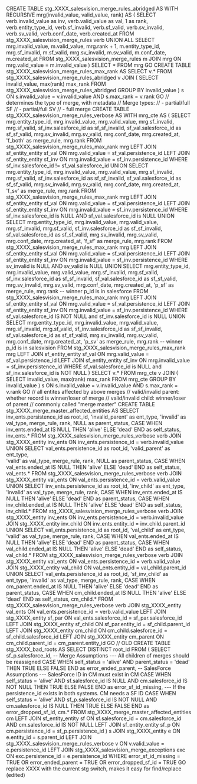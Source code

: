 CREATE TABLE stg_XXXX_salesvision_merge_rules_abridged
AS
    WITH RECURSIVE mrg(invalid_value, valid_value, rank) 
    AS (
        SELECT 
            verb.invalid_value as inv,
            verb.valid_value as val, 1 as rank,
            verb.entity_type_id, 
            verb.sf_invalid, 
            verb.sf_valid, 
            verb.sv_invalid, 
            verb.sv_valid, 
            verb.conf_date, 
            verb.created_at
    FROM stg_XXXX_salesvision_merge_rules verb
    UNION ALL
    SELECT 
        mrg.invalid_value, 
        m.valid_value, 
        mrg.rank + 1,
        m.entity_type_id,
        mrg.sf_invalid, 
        m.sf_valid,
        mrg.sv_invalid,
        m.sv_valid,
        m.conf_date,
        m.created_at
    FROM stg_XXXX_salesvision_merge_rules m
    JOIN mrg ON mrg.valid_value = m.invalid_value
    )
    SELECT *
    FROM mrg
GO
CREATE TABLE stg_XXXX_salesvision_merge_rules_max_rank AS
    SELECT v.*
        FROM stg_XXXX_salesvision_merge_rules_abridged v
        JOIN (
                SELECT invalid_value, max(rank) max_rank
                FROM stg_XXXX_salesvision_merge_rules_abridged
                GROUP BY invalid_value
            ) s
        ON s.invalid_value = v.invalid_value
            AND s.max_rank = v.rank
GO
// determines the type of merge, with metadata
// Merge types:
//  - partial/full SF
//  - partial/full SV
//  - full merge
CREATE TABLE stg_XXXX_salesvision_merge_rules_verbose
AS
    WITH mrg_cte AS (
        SELECT 
            mrg.entity_type_id, 
            mrg.invalid_value, 
            mrg.valid_value, 
            mrg.sf_invalid, 
            mrg.sf_valid, 
            sf_inv.salesforce_id as sf_sf_invalid, 
            sf_val.salesforce_id as sf_sf_valid, 
            mrg.sv_invalid, 
            mrg.sv_valid, 
            mrg.conf_date, 
            mrg.created_at,
            'f_both' as merge_rule, 
            mrg.rank
        FROM stg_XXXX_salesvision_merge_rules_max_rank mrg
        LEFT JOIN sf_entity_entity sf_val ON mrg.valid_value = sf_val.persistence_id
        LEFT JOIN sf_entity_entity sf_inv ON mrg.invalid_value = sf_inv.persistence_id
        WHERE sf_inv.salesforce_id != sf_val.salesforce_id
        UNION
        SELECT 
            mrg.entity_type_id, 
            mrg.invalid_value, 
            mrg.valid_value, 
            mrg.sf_invalid, 
            mrg.sf_valid, 
            sf_inv.salesforce_id as sf_sf_invalid, 
            sf_val.salesforce_id as sf_sf_valid, 
            mrg.sv_invalid, 
            mrg.sv_valid, 
            mrg.conf_date, 
            mrg.created_at,
            'f_sv' as merge_rule, 
            mrg.rank
        FROM stg_XXXX_salesvision_merge_rules_max_rank mrg
        LEFT JOIN sf_entity_entity sf_val ON mrg.valid_value = sf_val.persistence_id
        LEFT JOIN sf_entity_entity sf_inv ON mrg.invalid_value = sf_inv.persistence_id
        WHERE sf_inv.salesforce_id is NULL AND sf_val.salesforce_id is NULL
        UNION
        SELECT 
            mrg.entity_type_id, 
            mrg.invalid_value, 
            mrg.valid_value, 
            mrg.sf_invalid, 
            mrg.sf_valid, 
            sf_inv.salesforce_id as sf_sf_invalid, 
            sf_val.salesforce_id as sf_sf_valid, 
            mrg.sv_invalid, 
            mrg.sv_valid, 
            mrg.conf_date, 
            mrg.created_at,
            'f_sf' as merge_rule, 
            mrg.rank
        FROM stg_XXXX_salesvision_merge_rules_max_rank mrg
        LEFT JOIN sf_entity_entity sf_val ON mrg.valid_value = sf_val.persistence_id
        LEFT JOIN sf_entity_entity sf_inv ON mrg.invalid_value = sf_inv.persistence_id
        WHERE sv_invalid is NULL AND sv_valid is NULL
        UNION
        SELECT 
            mrg.entity_type_id, 
            mrg.invalid_value, 
            mrg.valid_value, 
            mrg.sf_invalid, 
            mrg.sf_valid, 
            sf_inv.salesforce_id as sf_sf_invalid, 
            sf_val.salesforce_id as sf_sf_valid, 
            mrg.sv_invalid, 
            mrg.sv_valid, 
            mrg.conf_date, 
            mrg.created_at,
            'p_sf' as merge_rule, 
            mrg.rank -- winner p_id is in salesforce
        FROM stg_XXXX_salesvision_merge_rules_max_rank mrg
        LEFT JOIN sf_entity_entity sf_val ON mrg.valid_value = sf_val.persistence_id
        LEFT JOIN sf_entity_entity sf_inv ON mrg.invalid_value = sf_inv.persistence_id
        WHERE sf_val.salesforce_id IS NOT NULL and sf_inv.salesforce_id is NULL
        UNION
        SELECT 
            mrg.entity_type_id, 
            mrg.invalid_value, 
            mrg.valid_value, 
            mrg.sf_invalid, 
            mrg.sf_valid, 
            sf_inv.salesforce_id as sf_sf_invalid, 
            sf_val.salesforce_id as sf_sf_valid, 
            mrg.sv_invalid, 
            mrg.sv_valid, 
            mrg.conf_date, 
            mrg.created_at,
            'p_sv' as merge_rule, 
            mrg.rank -- winner p_id is in salesvision
        FROM stg_XXXX_salesvision_merge_rules_max_rank mrg
        LEFT JOIN sf_entity_entity sf_val ON mrg.valid_value = sf_val.persistence_id
        LEFT JOIN sf_entity_entity sf_inv ON mrg.invalid_value = sf_inv.persistence_id
        WHERE sf_val.salesforce_id is NULL and sf_inv.salesforce_id is NOT NULL
        )
    SELECT v.*
    FROM mrg_cte v
    JOIN (
            SELECT invalid_value, 
            max(rank) max_rank
            FROM mrg_cte
            GROUP BY invalid_value
        ) s
    ON s.invalid_value = v.invalid_value
        AND s.max_rank = v.rank
GO
// all entites affected by above merges
// valid/invalid parent: whether record is winner/loser of merge
// valid/invalid child: winner/loser of parent
// commonly called "merge master"
CREATE TABLE stg_XXXX_merge_master_affected_entities
AS 
    SELECT  inv_ents.persistence_id as root_id,
        'invalid_parent' as ent_type,
        'invalid' as val_type, 
        merge_rule, rank,
        NULL as parent_status,
        CASE WHEN inv_ents.ended_at IS NULL THEN 'alive' ELSE 'dead' END as self_status,
        inv_ents.*
    FROM stg_XXXX_salesvision_merge_rules_verbose verb
    JOIN stg_XXXX_entity inv_ents
        ON inv_ents.persistence_id = verb.invalid_value
    UNION 
    SELECT  val_ents.persistence_id as root_id,
            'valid_parent' as ent_type,  
            'valid' as val_type,
            merge_rule, rank,
            NULL as parent_status,
            CASE WHEN val_ents.ended_at IS NULL THEN 'alive' ELSE 'dead' END as self_status,
            val_ents.*
    FROM stg_XXXX_salesvision_merge_rules_verbose verb
    JOIN stg_XXXX_entity val_ents
        ON val_ents.persistence_id = verb.valid_value
    UNION
    SELECT  inv_ents.persistence_id as root_id,
            'inv_child' as ent_type,      
            'invalid' as val_type,
            merge_rule, rank,
            CASE WHEN inv_ents.ended_at IS NULL THEN 'alive' ELSE 'dead' END as parent_status,
            CASE WHEN inv_child.ended_at IS NULL THEN 'alive' ELSE 'dead' END as self_status,
            inv_child.*
    FROM stg_XXXX_salesvision_merge_rules_verbose verb
    JOIN stg_XXXX_entity inv_ents
        ON inv_ents.persistence_id = verb.invalid_value
    JOIN stg_XXXX_entity inv_child
        ON inv_ents.entity_id = inv_child.parent_id
    UNION 
    SELECT  val_ents.persistence_id as root_id,
            'val_child' as ent_type, 
            'valid' as val_type,
            merge_rule, rank,
            CASE WHEN val_ents.ended_at IS NULL THEN 'alive' ELSE 'dead' END as parent_status,
            CASE WHEN val_child.ended_at IS NULL THEN 'alive' ELSE 'dead' END as self_status,
            val_child.*
    FROM stg_XXXX_salesvision_merge_rules_verbose verb
    JOIN stg_XXXX_entity val_ents
        ON val_ents.persistence_id = verb.valid_value
    JOIN stg_XXXX_entity val_child
        ON val_ents.entity_id = val_child.parent_id
    UNION
    SELECT  val_ents.persistence_id as root_id,
            'sf_inv_child' as ent_type, 
            'invalid' as val_type,
            merge_rule, rank,
            CASE WHEN cm_parent.ended_at IS NULL THEN 'alive' ELSE 'dead' END as parent_status,
            CASE WHEN cm_child.ended_at IS NULL THEN 'alive' ELSE 'dead' END as self_status,
            cm_child.*
    FROM stg_XXXX_salesvision_merge_rules_verbose verb
    JOIN stg_XXXX_entity val_ents
        ON val_ents.persistence_id = verb.valid_value
    LEFT JOIN stg_XXXX_entity sf_par
        ON val_ents.salesforce_id = sf_par.salesforce_id
    LEFT JOIN stg_XXXX_entity sf_child
        ON sf_par.entity_id = sf_child.parent_id
    LEFT JOIN stg_XXXX_entity cm_child
        ON cm_child.salesforce_id = sf_child.salesforce_id
    LEFT JOIN stg_XXXX_entity cm_parent
        ON cm_child.parent_id = cm_parent.entity_id
GO
// OLD
CREATE TABLE stg_XXXX_bad_roots 
AS
    SELECT DISTINCT root_id
    FROM
    (
        SELECT 
            sf_p.salesforce_id,
            -- Merge Assumptions
            --- All children of merges should be reassigned
            CASE WHEN self_status = 'alive' AND parent_status = 'dead' THEN TRUE ELSE FALSE END as error_ended_parent,
            -- SalesForce Assumptions
            --- SalesForce ID in CM must exist in CM
            CASE WHEN self_status = 'alive' AND sf.salesforce_id IS NULL AND cm.salesforce_id IS NOT NULL THEN TRUE ELSE FALSE END as error_sf_id_missing,
            --- If the persistence_id exists in both systems. CM needs a SF ID
            CASE WHEN self_status = 'alive' AND sf_p.salesforce_id IS NOT NULL AND cm.salesforce_id IS NULL THEN TRUE ELSE FALSE END as error_dropped_sf_id,
            cm.*
        FROM stg_XXXX_merge_master_affected_entities cm
        LEFT JOIN sf_entity_entity sf
            ON sf.salesforce_id = cm.salesforce_id
            AND cm.salesforce_id IS NOT NULL
        LEFT JOIN sf_entity_entity sf_p
            ON cm.persistence_id = sf_p.persistence_id
    ) s
    JOIN stg_XXXX_entity e
        ON e.entity_id = s.parent_id
    LEFT JOIN stg_XXXX_salesvision_merge_rules_verbose v
        ON v.valid_value = e.persistence_id
    LEFT JOIN stg_XXXX_salesvision_merge_exceptions exc
        ON exc.persistence_id = e.persistence_id
    WHERE error_sf_id_missing = TRUE
          OR error_ended_parent = TRUE
          OR error_dropped_sf_id = TRUE
GO
replace XXXX with the current stg switch, makes it easy for find/replace (edited) 

